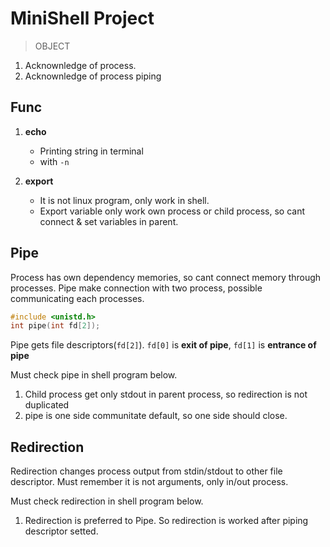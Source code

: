 # MiniShell Project

> OBJECT

1. Acknownledge of process.
2. Acknownledge of process piping

## Func

1. **echo**
	- Printing string in terminal
	- with `-n`

2. **export**
	- It is not linux program, only work in shell.
	- Export variable only work own process or child process, so cant connect & set variables in parent.

## Pipe

Process has own dependency memories, so cant connect memory through processes. Pipe make connection with two process, possible communicating each processes.

```c
#include <unistd.h>
int pipe(int fd[2]);
```

Pipe gets file descriptors(`fd[2]`). `fd[0]` is **exit of pipe**, `fd[1]` is **entrance of pipe**

Must check pipe in shell program below.

1. Child process get only stdout in parent process, so redirection is not duplicated
2. pipe is one side communitate default, so one side should close.

## Redirection

Redirection changes process output from stdin/stdout to other file descriptor. Must remember it is not arguments, only in/out process.

Must check redirection in shell program below.

1. Redirection is preferred to Pipe. So redirection is worked after piping descriptor setted.